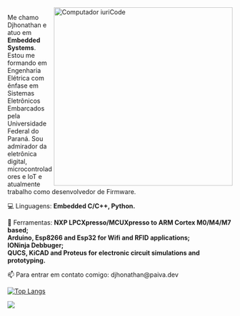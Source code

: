 <img src="https://raw.githubusercontent.com/MicaelliMedeiros/micaellimedeiros/master/image/computer-illustration.png" min-width="400px" max-width="400px" width="400px" align="right" alt="Computador iuriCode">

<p align="left"> 
  Me chamo Djhonathan e atuo em <strong>Embedded Systems</strong>.
  Estou me formando em Engenharia Elétrica com ênfase em Sistemas Eletrônicos Embarcados pela Universidade Federal do Paraná. Sou admirador da eletrônica digital,   microcontroladores e IoT e atualmente trabalho como desenvolvedor de Firmware.<br>
</p>

<p align="left">
  💻 Linguagens: <strong>Embedded C/C++, Python.</strong>
</p>

<p align="left">
  💼 Ferramentas: <strong>NXP LPCXpresso/MCUXpresso to ARM Cortex M0/M4/M7 based;<br> Arduino, Esp8266 and Esp32 for Wifi and RFID applications;<br>IONinja Debbuger;<br>QUCS, KiCAD and Proteus for electronic circuit simulations and prototyping.</strong><br>
</p>

<p align="left">
  📫 Para entrar em contato comigo: djhonathan@paiva.dev
  
  [![Top Langs](https://github-readme-stats.vercel.app/api/top-langs/?username=dhpn3&layout=compact&theme=dracula)](https://github.com/dhpn3?tab=repositories)

  <a href="#" alt="Linkedin">
  <img src="https://img.shields.io/badge/-Linkedin-0e76a8?style=flat-square&logo=Linkedin&logoColor=white&link=https://www.linkedin.com/in/djhonathan-henrique-paiva/" /></a>


